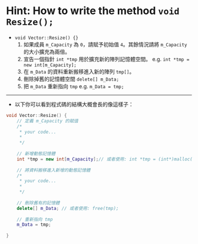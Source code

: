 # Hint: How to write the method `void Resize();`

- `void Vector::Resize() {}`
    1. 如果成員 `m_Capacity` 為 `0`，請賦予初始值 `4`。其餘情況請將 `m_Capacity` 的大小擴充為兩倍。
    2. 宣告一個指針 `int *tmp` 用於擴充新的陣列記憶體空間。
        e.g. `int *tmp = new int[m_Capacity];`
    3. 在 `m_Data` 的資料重新搬移進入新的陣列 `tmp[]`。
    4. 刪除掉舊的記憶體空間 `delete[] m_Data;`
    5. 把 `m_Data` 重新指向 `tmp`
        e.g. `m_Data = tmp;`
        
---

- 以下你可以看到程式碼的結構大概會長的像這樣子：
```cpp
void Vector::Resize() {
    // 定義 m_Capacity 的賦值
    /* 
     * your code...
     * 
     */
    
    // 新增動態記憶體
    int *tmp = new int[m_Capacity];// 或者使用: int *tmp = (int*)malloc(sizeof(int) * m_Capacity);
    
    // 將資料搬移進入新增的動態記憶體
    /* 
     * your code...
     * 
     */
    
    // 刪除舊有的記憶體
    delete[] m_Data; // 或者使用: free(tmp);
    
    // 重新指向 tmp
    m_Data = tmp;
    
}
```
